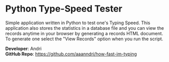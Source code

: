 # Python Type-Speed Tester

Simple application written in Python to test one's Typing Speed. This application also stores the statistics in a database file
and you can view the records anytime in your browser by generating a records HTML document. To generate one select the "View Records" option when you run the script.

<b>Developer</b>: Andri<br>
<b>GitHub Repo</b>: https://github.com/aaanndri/how-fast-im-typing<br>
